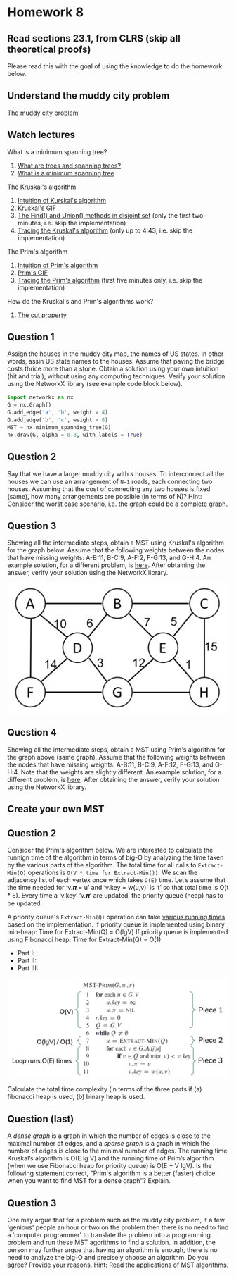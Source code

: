 # Homework 8

## Read sections 23.1,  from CLRS (skip all theoretical proofs)
Please read this with the goal of using the knowledge to do the homework below.

## Understand the muddy city problem
[The muddy city problem](./muddy_city_problem.md)

## Watch lectures
What is a minimum spanning tree?
1. [What are trees and spanning trees?](https://youtu.be/qD6taefu3-Q)
1. [What is a minimum spanning tree](https://youtu.be/5INWifzqStU)

The Kruskal's algorithm
1. [Intuition of Kurskal's algorithm](https://youtu.be/AYC1N2QG_VM)
1. [Kruskal's GIF](https://en.wikipedia.org/wiki/Kruskal%27s_algorithm#/media/File:KruskalDemo.gif)
1. [The Find() and Union() methods in disjoint set](https://youtu.be/UBY4sF86KEY) (only the first two minutes, i.e. skip the implementation)
1. [Tracing the Kruskal's algorithm](https://youtu.be/5xosHRdxqHA?t=83) (only up to 4:43, i.e. skip the implementation)

The Prim's algorithm
1. [Intuition of Prim's algorithm](https://youtu.be/c0KKW9Fcve4)
1. [Prim's GIF](https://en.wikipedia.org/wiki/Prim%27s_algorithm#/media/File:PrimAlgDemo.gif)
1. [Tracing the Prim's algorithm](https://youtu.be/z1L3rMzG1_A) (first five minutes only, i.e. skip the implementation)

How do the Kruskal's and Prim's algorithms work?
1. [The cut property](https://youtu.be/QYdZS4S-FyU)

## Question 1
Assign the houses in the muddy city map, the names of US states. In other words, assin US state names to the houses. Assume that paving the bridge costs thrice more than a stone. Obtain a solution using your own intuition (hit and trial), without using any computing techniques. Verify your solution using the NetworkX library (see example code block below).

```python
import networkx as nx
G = nx.Graph()
G.add_edge('a', 'b', weight = 4)
G.add_edge('b', 'c', weight = 8)
MST = nx.minimum_spanning_tree(G)
nx.draw(G, alpha = 0.8, with_labels = True)
```

## Question 2
Say that we have a larger muddy city with `N` houses. To interconnect all the houses we can use an arrangement of `N-1` roads, each connecting two houses. Assuming that the cost of connecting any two houses is fixed (same), how many arrangements are possible (in terms of N)? Hint: Consider the worst case scenario, i.e. the graph could be a [complete graph](https://en.wikipedia.org/wiki/Complete_graph).

## Question 3
Showing all the intermediate steps, obtain a MST using Kruskal's algorithm for the graph below. Assume that the following weights between the nodes that have missing weights: A-B:11, B-C:9, A-F:2, F-G:13, and G-H:4. An example solution, for a different problem, is [here](./kruskals_example.pdf). After obtaining the answer, verify your solution using the NetworkX library.

<img src="mst_problem.png" align="middle" width="550"/>

## Question 4
Showing all the intermediate steps, obtain a MST using Prim's algorithm for the graph above (same graph). Assume that the following weights between the nodes that have missing weights: A-B:11, B-C:9, A-F:12, F-G:13, and G-H:4. Note that the weights are slightly different. An example solution, for a different problem, is [here](./prims_example.pdf). After obtaining the answer, verify your solution using the NetworkX library.

## Create your own MST

## Question 2
Consider the Prim's algorithm below. We are interested to calculate the runnign time of the algorithm in terms of big-O by analyzing the time taken by the various parts of the algorithm. The total time for all calls to `Extract-Min(Q)` operations is `O(V * time for Extract-Min())`. We scan the adjacency list of each vertex once which takes `O(E)` time. Let’s assume that the time needed for ‘v.𝝅 = u’ and ‘v.key = w(u,v)’ is ‘t’ so that total time is O(t * E). Every time a ‘v.key’ ‘v.𝝅’ are updated, the priority queue (heap) has to be updated. 


A priority queue's `Extract-Min(Q)` operation can take [various running times](https://en.wikipedia.org/wiki/Priority_queue) based on the implementation. 
If priority queue is implemented using binary min-heap:
Time for Extract-Min(Q) = O(lgV)
If priority queue is implemented using Fibonacci heap:
Time for Extract-Min(Q) = O(1)
* Part I:
* Part II:
* Part III:

<img src="prims_running_time.png" align="middle" width="550"/>

Calculate the total time complexity (in terms of the three parts if (a) fibonacci heap is used, (b) binary heap is used.

## Question (last)
A *dense graph* is a graph in which the number of edges is close to the maximal number of edges, and a *sparse graph* is a graph in which the number of edges is close to the minimal number of edges. The running time Kruskal’s algorithm is O(E lg V) and the running time of Prim’s algorithm (when we use Fibonacci heap for priority queue) is O(E + V lgV). Is the following statement correct, "Prim's algorithm is a better (faster) choice when you want to find MST for a dense graph"? Explain.

## Question 3
One may argue that for a problem such as the muddy city problem, if a few 'genious' people an hour or two on the problem then there is no need to find a 'computer programmer' to translate the problem into a programming problem and run these MST agorithms to find a solution. In addition, the person may further argue that having an algorithm is enough, there is no need to analyze the big-O and precisely choose an algorithm. Do you agree? Provide your reasons. Hint: Read the [applications of MST algorithms](https://en.wikipedia.org/wiki/Spanning_tree).

